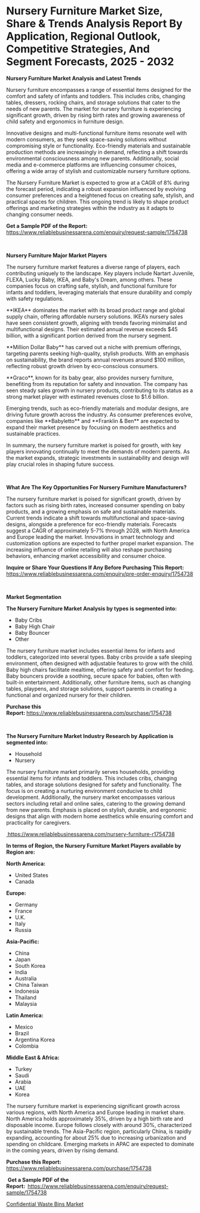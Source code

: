 <p><h1>Nursery Furniture Market Size, Share & Trends Analysis Report By Application, Regional Outlook, Competitive Strategies, And Segment Forecasts, 2025 - 2032</h1></p><p><strong>Nursery Furniture Market Analysis and Latest Trends</strong></p>
<p><p>Nursery furniture encompasses a range of essential items designed for the comfort and safety of infants and toddlers. This includes cribs, changing tables, dressers, rocking chairs, and storage solutions that cater to the needs of new parents. The market for nursery furniture is experiencing significant growth, driven by rising birth rates and growing awareness of child safety and ergonomics in furniture design.</p><p>Innovative designs and multi-functional furniture items resonate well with modern consumers, as they seek space-saving solutions without compromising style or functionality. Eco-friendly materials and sustainable production methods are increasingly in demand, reflecting a shift towards environmental consciousness among new parents. Additionally, social media and e-commerce platforms are influencing consumer choices, offering a wide array of stylish and customizable nursery furniture options.</p><p>The Nursery Furniture Market is expected to grow at a CAGR of 8% during the forecast period, indicating a robust expansion influenced by evolving consumer preferences and a heightened focus on creating safe, stylish, and practical spaces for children. This ongoing trend is likely to shape product offerings and marketing strategies within the industry as it adapts to changing consumer needs.</p></p>
<p><strong>Get a Sample PDF of the Report:&nbsp;</strong> <a href="https://www.reliablebusinessarena.com/enquiry/request-sample/1754738?utm_campaign=3218&utm_medium=2&utm_source=Github&utm_content=ia&utm_term=04042025&utm_id=nursery-furniture">https://www.reliablebusinessarena.com/enquiry/request-sample/1754738</a></p>
<p>&nbsp;</p>
<p><strong>Nursery Furniture Major Market Players</strong></p>
<p><p>The nursery furniture market features a diverse range of players, each contributing uniquely to the landscape. Key players include Nartart Juvenile, FLEXA, Lucky Baby, IKEA, and Baby's Dream, among others. These companies focus on crafting safe, stylish, and functional furniture for infants and toddlers, leveraging materials that ensure durability and comply with safety regulations.</p><p>**IKEA** dominates the market with its broad product range and global supply chain, offering affordable nursery solutions. IKEA’s nursery sales have seen consistent growth, aligning with trends favoring minimalist and multifunctional designs. Their estimated annual revenue exceeds $45 billion, with a significant portion derived from the nursery segment.</p><p>**Million Dollar Baby** has carved out a niche with premium offerings, targeting parents seeking high-quality, stylish products. With an emphasis on sustainability, the brand reports annual revenues around $100 million, reflecting robust growth driven by eco-conscious consumers.</p><p>**Graco**, known for its baby gear, also provides nursery furniture, benefiting from its reputation for safety and innovation. The company has seen steady sales growth in nursery products, contributing to its status as a strong market player with estimated revenues close to $1.6 billion.</p><p>Emerging trends, such as eco-friendly materials and modular designs, are driving future growth across the industry. As consumer preferences evolve, companies like **Babyletto** and **Franklin & Ben** are expected to expand their market presence by focusing on modern aesthetics and sustainable practices.</p><p>In summary, the nursery furniture market is poised for growth, with key players innovating continually to meet the demands of modern parents. As the market expands, strategic investments in sustainability and design will play crucial roles in shaping future success.</p></p>
<p>&nbsp;</p>
<p><strong>What Are The Key Opportunities For Nursery Furniture Manufacturers?</strong></p>
<p><p>The nursery furniture market is poised for significant growth, driven by factors such as rising birth rates, increased consumer spending on baby products, and a growing emphasis on safe and sustainable materials. Current trends indicate a shift towards multifunctional and space-saving designs, alongside a preference for eco-friendly materials. Forecasts suggest a CAGR of approximately 5-7% through 2028, with North America and Europe leading the market. Innovations in smart technology and customization options are expected to further propel market expansion. The increasing influence of online retailing will also reshape purchasing behaviors, enhancing market accessibility and consumer choice.</p></p>
<p><strong>Inquire or Share Your Questions If Any Before Purchasing This Report:</strong> <a href="https://www.reliablebusinessarena.com/enquiry/pre-order-enquiry/1754738?utm_campaign=3218&utm_medium=2&utm_source=Github&utm_content=ia&utm_term=04042025&utm_id=nursery-furniture">https://www.reliablebusinessarena.com/enquiry/pre-order-enquiry/1754738</a></p>
<p>&nbsp;</p>
<p><strong>Market Segmentation</strong></p>
<p><strong>The Nursery Furniture Market Analysis by types is segmented into:</strong></p>
<p><ul><li>Baby Cribs</li><li>Baby High Chair</li><li>Baby Bouncer</li><li>Other</li></ul></p>
<p><p>The nursery furniture market includes essential items for infants and toddlers, categorized into several types. Baby cribs provide a safe sleeping environment, often designed with adjustable features to grow with the child. Baby high chairs facilitate mealtime, offering safety and comfort for feeding. Baby bouncers provide a soothing, secure space for babies, often with built-in entertainment. Additionally, other furniture items, such as changing tables, playpens, and storage solutions, support parents in creating a functional and organized nursery for their children.</p></p>
<p><strong>Purchase this Report:&nbsp;</strong><a href="https://www.reliablebusinessarena.com/purchase/1754738?utm_campaign=3218&utm_medium=2&utm_source=Github&utm_content=ia&utm_term=04042025&utm_id=nursery-furniture">https://www.reliablebusinessarena.com/purchase/1754738</a></p>
<p>&nbsp;</p>
<p><strong>The Nursery Furniture Market Industry Research by Application is segmented into:</strong></p>
<p><ul><li>Household</li><li>Nursery</li></ul></p>
<p><p>The nursery furniture market primarily serves households, providing essential items for infants and toddlers. This includes cribs, changing tables, and storage solutions designed for safety and functionality. The focus is on creating a nurturing environment conducive to child development. Additionally, the nursery market encompasses various sectors including retail and online sales, catering to the growing demand from new parents. Emphasis is placed on stylish, durable, and ergonomic designs that align with modern home aesthetics while ensuring comfort and practicality for caregivers.</p></p>
<p><a href="https://www.reliablebusinessarena.com/nursery-furniture-r1754738?utm_campaign=3218&utm_medium=2&utm_source=Github&utm_content=ia&utm_term=04042025&utm_id=nursery-furniture">&nbsp;https://www.reliablebusinessarena.com/nursery-furniture-r1754738</a></p>
<p><strong>In terms of Region, the Nursery Furniture Market Players available by Region are:</strong></p>
<p>
    <p> <strong> North America: </strong>
        <ul>
            <li>United States</li>
            <li>Canada</li>
        </ul>
        </p> 
    <p> <strong> Europe: </strong>
        <ul>
            <li>Germany</li>
            <li>France</li>
            <li>U.K.</li>
            <li>Italy</li>
            <li>Russia</li>
        </ul>
        </p> 
    <p> <strong> Asia-Pacific: </strong>
        <ul>
            <li>China</li>
            <li>Japan</li>
            <li>South Korea</li>
            <li>India</li>
            <li>Australia</li>
            <li>China Taiwan</li>
            <li>Indonesia</li>
            <li>Thailand</li>
            <li>Malaysia</li>
        </ul>
        </p> 
    <p> <strong> Latin America: </strong>
        <ul>
            <li>Mexico</li>
            <li>Brazil</li>
            <li>Argentina Korea</li>
            <li>Colombia</li>
        </ul>
        </p> 
    <p> <strong> Middle East & Africa: </strong>
        <ul>
            <li>Turkey</li>
            <li>Saudi</li>
            <li>Arabia</li>
            <li>UAE</li>
            <li>Korea</li>
        </ul>
    </p>
    </p>
<p><p>The nursery furniture market is experiencing significant growth across various regions, with North America and Europe leading in market share. North America holds approximately 35%, driven by a high birth rate and disposable income. Europe follows closely with around 30%, characterized by sustainable trends. The Asia-Pacific region, particularly China, is rapidly expanding, accounting for about 25% due to increasing urbanization and spending on childcare. Emerging markets in APAC are expected to dominate in the coming years, driven by rising demand.</p></p>
<p><strong>Purchase this Report: </strong><a href="https://www.reliablebusinessarena.com/purchase/1754738?utm_campaign=3218&utm_medium=2&utm_source=Github&utm_content=ia&utm_term=04042025&utm_id=nursery-furniture">https://www.reliablebusinessarena.com/purchase/1754738</a></p>
<p>&nbsp;<strong>Get a Sample PDF of the Report:&nbsp;&nbsp;</strong><a href="https://www.reliablebusinessarena.com/enquiry/request-sample/1754738?utm_campaign=3218&utm_medium=2&utm_source=Github&utm_content=ia&utm_term=04042025&utm_id=nursery-furniture">https://www.reliablebusinessarena.com/enquiry/request-sample/1754738</a></p>
<p><strong></strong></p>
<p><p><a href="https://github.com/tanckfelli84/Market-Research-Report-List-1/blob/main/confidential-waste-bins-market.md?utm_campaign=3218&utm_medium=2&utm_source=Github&utm_content=ia&utm_term=04042025&utm_id=nursery-furniture">Confidential Waste Bins Market</a></p></p>